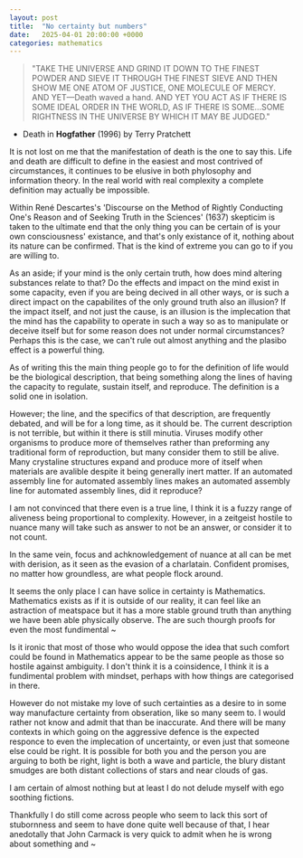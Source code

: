 ```yaml
---
layout: post
title:  "No certainty but numbers"
date:   2025-04-01 20:00:00 +0000
categories: mathematics
---
```

> "TAKE THE UNIVERSE AND GRIND IT DOWN TO THE FINEST POWDER AND SIEVE IT THROUGH THE FINEST SIEVE AND THEN SHOW ME ONE ATOM OF JUSTICE, ONE MOLECULE OF MERCY. AND YET—Death waved a hand. AND YET YOU ACT AS IF THERE IS SOME IDEAL ORDER IN THE WORLD, AS IF THERE IS SOME...SOME RIGHTNESS IN THE UNIVERSE BY WHICH IT MAY BE JUDGED."  
- Death in **Hogfather** (1996) by Terry Pratchett

It is not lost on me that the manifestation of death is the one to say this. Life and death are difficult to define in the easiest and most contrived of circumstances, it continues to be elusive in both phylosophy and information theory. In the real world with real complexity a complete definition may actually be impossible.

Within René Descartes's 'Discourse on the Method of Rightly Conducting One's Reason and of Seeking Truth in the Sciences' (1637) skepticim is taken to the ultimate end that the only thing you can be certain of is your own consciousness' existance, and that's only existance of it, nothing about its nature can be confirmed. That is the kind of extreme you can go to if you are willing to.

As an aside; if your mind is the only certain truth, how does mind altering substances relate to that? Do the effects and impact on the mind exist in some capacity, even if you are being decived in all other ways, or is such a direct impact on the capabilites of the only ground truth also an illusion? If the impact itself, and not just the cause, is an illusion is the implecation that the mind has the capability to operate in such a way so as to manipulate or deceive itself but for some reason does not under normal circumstances? Perhaps this is the case, we can't rule out almost anything and the plasibo effect is a powerful thing.

As of writing this the main thing people go to for the definition of life would be the biological description, that being something along the lines of having the capacity to regulate, sustain itself, and reproduce. The definition is a solid one in isolation.

However; the line, and the specifics of that description, are frequently debated, and will be for a long time, as it should be. The current description is not terrible, but within it there is still minutia. Viruses modify other organisms to produce more of themselves rather than preforming any traditional form of reproduction, but many consider them to still be alive. Many crystaline structures expand and produce more of itself when materials are avalible despite it being generally inert matter. If an automated assembly line for automated assembly lines makes an automated assembly line for automated assembly lines, did it reproduce?

I am not convinced that there even is a true line, I think it is a fuzzy range of aliveness being proportional to complexity. However, in a zeitgeist hostile to nuance many will take such as answer to not be an answer, or consider it to not count.

In the same vein, focus and achknowledgement of nuance at all can be met with derision, as it seen as the evasion of a charlatain. Confident promises, no matter how groundless, are what people flock around.

It seems the only place I can have solice in certainty is Mathematics. Mathematics exists as if it is outside of our reality, it can feel like an astraction of meatspace but it has a more stable ground truth than anything we have been able physically observe. The are such thourgh proofs for even the most fundimental ~

Is it ironic that most of those who would oppose the idea that such comfort could be found in Mathematics appear to be the same people as those so hostile against ambiguity. I don't think it is a coinsidence, I think it is a fundimental problem with mindset, perhaps with how things are categorised in there.

However do not mistake my love of such certainties as a desire to in some way manufacture certainty from obseration, like so many seem to. I would rather not know and admit that than be inaccurate. And there will be many contexts in which going on the aggressive defence is the expected responce to even the implecation of uncertainty, or even just that someone else could be right. It is possible for both you and the person you are arguing to both be right, light is both a wave and particle, the blury distant smudges are both distant collections of stars and near clouds of gas.

I am certain of almost nothing but at least I do not delude myself with ego soothing fictions.

Thankfully I do still come across people who seem to lack this sort of stubornness and seem to have done quite well because of that, I hear anedotally that John Carmack is very quick to admit when he is wrong about something and  ~
